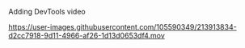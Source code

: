 Adding DevTools video

https://user-images.githubusercontent.com/105590349/213913834-d2cc7918-9d11-4966-af26-1d13d0653df4.mov
